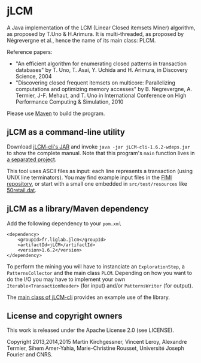 # jLCM

A Java implementation of the LCM (Linear Closed itemsets Miner) algorithm, as proposed by T.Uno & H.Arimura. It is multi-threaded, as proposed by Négrevergne et al., hence the name of its main class: PLCM.

Reference papers:

* "An efficient algorithm for enumerating closed patterns in transaction 
databases" by T. Uno, T. Asai, Y. Uchida and H. Arimura, in Discovery Science, 
2004
* "Discovering closed frequent itemsets on multicore: Parallelizing computations 
and optimizing memory accesses" by B. Negrevergne, A. Termier, J-F. Mehaut, 
and T. Uno in International Conference on High Performance Computing & 
Simulation, 2010

Please use [Maven](http://maven.apache.org/) to build the program. 

## jLCM as a command-line utility

Download [jLCM-cli's JAR](https://github.com/slide-lig/jlcm-cli/raw/binary/jLCM-cli-1.6.2-wdeps.jar) and invoke `java -jar jLCM-cli-1.6.2-wdeps.jar` to show the complete manual. Note that this program's `main` function lives in [a separated project](https://github.com/slide-lig/jlcm-cli/).

This tool uses ASCII files as input: each line represents a transaction (using UNIX line terminators). You may find example input files in the [FIMI repository](http://fimi.ua.ac.be/data/), or start with a small one embedded in `src/test/resources` like [50retail.dat](https://github.com/slide-lig/jlcm/raw/master/src/test/resources/50retail.dat).

## jLCM as a library/Maven dependency

Add the following dependency to your `pom.xml`

    <dependency>
        <groupId>fr.liglab.jlcm</groupId>
        <artifactId>jLCM</artifactId>
        <version>1.6.2</version>
    </dependency>

To perform the mining you will have to instanciate an `ExplorationStep`, a `PatternsCollector` and the main class `PLCM`. Depending on how you want to do the I/O you may have to implement your own `Iterable<TransactionReader>` (for input) and/or `PatternsWriter` (for output).

The [main class of jLCM-cli](https://github.com/slide-lig/jlcm-cli/blob/master/src/main/java/fr/liglab/jlcm/RunPLCM.java) provides an example use of the library.


## License and copyright owners

This work is released under the Apache License 2.0 (see LICENSE).

Copyright 2013,2014,2015 Martin Kirchgessner, Vincent Leroy, Alexandre Termier, 
Sihem Amer-Yahia, Marie-Christine Rousset, Université Joseph Fourier and CNRS.


